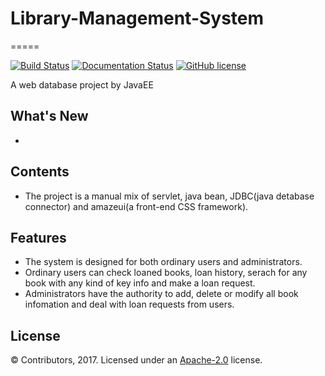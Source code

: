 # Library-Management-System

=====

[![Build Status](https://travis-ci.org/dmlc/mxnet.svg?branch=master)](https://github.com/FengZiYjun/Library-Management-System/)
[![Documentation Status](https://readthedocs.org/projects/mxnet/badge/?version=latest)](https://github.com/FengZiYjun/Library-Management-System/)
[![GitHub license](http://dmlc.github.io/img/apache2.svg)](./LICENSE)


A web database project by JavaEE


What's New
----------
* 

Contents
--------
* The project is a manual mix of servlet, java bean, JDBC(java detabase connector) and amazeui(a front-end CSS framework). 


Features
--------
* The system is designed for both ordinary users and administrators. 
* Ordinary users can check loaned books, loan history, serach for any book with any kind of key info and make a loan request. 
* Administrators have the authority to add, delete or modify all book infomation and deal with loan requests from users. 


License
-------
© Contributors, 2017. Licensed under an [Apache-2.0](https://github.com/FengZiYjun/Library-Management-System/) license.
